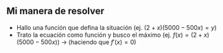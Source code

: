 
## Mi manera de resolver

- Hallo una función que defina la situación (ej. $(2+x)(5000-500x)=y$)
- Trato la ecuación como función y busco el máximo (ej. $f(x)=(2+x)(5000-500x)$)
	$\rightarrow\; (\text{haciendo que }f'(x)=0)$

